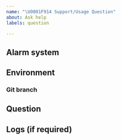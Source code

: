 ```yaml
---
name: "\U0001F914 Support/Usage Question"
about: Ask help
labels: question

---
```


<!--
Before asking a question look into wiki and FAQ page:
- Wiki: https://github.com/ParadoxAlarmInterface/pai/wiki
- FAQ: https://github.com/ParadoxAlarmInterface/pai/wiki/FAQ
- Use search before posting. Maybe your issue was already solved.
- You can always use https://gitter.im/paradox-alarm-interface/community to ask a quick question.
-->

## Alarm system
<!-- Describe your panel model (EVO192, Spectra SP4000, Magellan MG5050), access mode (Serial, IP150, etc..) and hardware. -->

## Environment
<!-- 
Windows, Linux, RPI...
Python version
-->

### Git branch
<!-- Which Git branch you use. Did you tried "dev" branch? -->

## Question
<!-- Your question goes here. -->

## Logs (if required)
<!-- PLEASE DO NOT SEND LOGS IN CLEAR TEXT AS THEY MAY CONTAIN SENSITIVE INFORMATION
If you wish to add a log (which will greatly help us), please follow the following instructions:

1. Go to https://keybase.io/encrypt
2. Write 'jpbarraca' as the recipient
3. Write your log or add a link to the log file (if using services such as dropbox).
4. Click Encrypt
5. Save the result to a text file and add it as an attachment.-->
